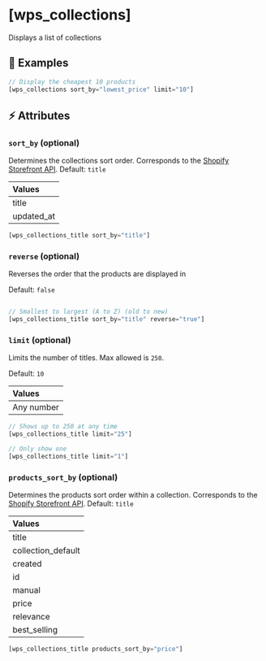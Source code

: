 # [wps_collections]

Displays a list of collections

## 🎯 Examples

```js
// Display the cheapest 10 products
[wps_collections sort_by="lowest_price" limit="10"]

```

## ⚡️ Attributes

### `sort_by` <span class="attr-type attr-type-optional">(optional)</span>

Determines the collections sort order. Corresponds to the [Shopify Storefront API](https://help.shopify.com/en/api/storefront-api/reference/enum/collectionsortkeys). Default: `title`

| Values     |
| :--------- |
| title      |
| updated_at |

```js
[wps_collections_title sort_by="title"]
```

### `reverse` <span class="attr-type attr-type-optional">(optional)</span>

Reverses the order that the products are displayed in

Default: `false`

```js

// Smallest to largest (A to Z) (old to new)
[wps_collections_title sort_by="title" reverse="true"]

```

### `limit` <span class="attr-type attr-type-optional">(optional)</span>

Limits the number of titles. Max allowed is `250`.

Default: `10`

| Values     |
| :--------- |
| Any number |

```js
// Shows up to 250 at any time
[wps_collections_title limit="25"]

// Only show one
[wps_collections_title limit="1"]
```

### `products_sort_by` <span class="attr-type attr-type-optional">(optional)</span>

Determines the products sort order within a collection. Corresponds to the [Shopify Storefront API](https://help.shopify.com/en/api/storefront-api/reference/enum/productcollectionsortkeys). Default: `title`

| Values             |
| :----------------- |
| title              |
| collection_default |
| created            |
| id                 |
| manual             |
| price              |
| relevance          |
| best_selling       |

```js
[wps_collections_title products_sort_by="price"]
```
